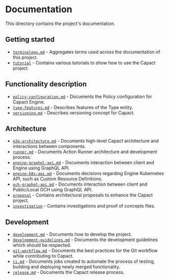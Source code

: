 # Documentation

This directory contains the project's documentation.

## Getting started

- [`terminology.md`](./terminology.md) - Aggregates terms used across the documentation of this project.
- [`tutorial`](./tutorial) - Contains various tutorials to show how to use the Capact project.

## Functionality description

- [`policy-configuration.md`](./policy-configuration.md) - Documents the Policy configuration for Capact Engine.
- [`type-features.md`](./type-features.md) - Describes features of the Type entity.
- [`versioning.md`](./versioning.md) - Describes versioning concept for Capact.

## Architecture

- [`e2e-architecture.md`](./e2e-architecture.md) - Documents high-level Capact architecture and interactions between components.
- [`runner.md`](./runner.md) - Documents Action Runner architecture and development process.
- [`engine-graphql-api.md`](./engine-graphql-api.md) - Documents interaction between client and Engine using GraphQL API.
- [`engine-k8s-api.md`](./engine-k8s-api.md) - Documents decisions regarding Engine Kubernetes API, such as Custom Resource Definitions.
- [`och-graphql-api.md`](./och-graphql-api.md) - Documents interaction between client and Public/Local OCH using GraphQL API.
- [`proposal`](./proposal) - Contains architectural proposals to enhance the Capact project.
- [`investigation`](./investigation) - Contains investigations and proof of concepts files.

## Development

- [`development.md`](./development.md) - Documents how to develop the project.
- [`development-guidelines.md`](./development-guidelines.md) - Documents the development guidelines which should be respected.
- [`git-workflow.md`](./git-workflow.md) - Documents the best practices for the Git workflow while contributing to Capact. 
- [`ci.md`](./ci.md) - Documents jobs created to automate the process of testing, building and deploying newly merged functionality.
- [`release.md`](./release.md) - Documents the Capact release process. 



